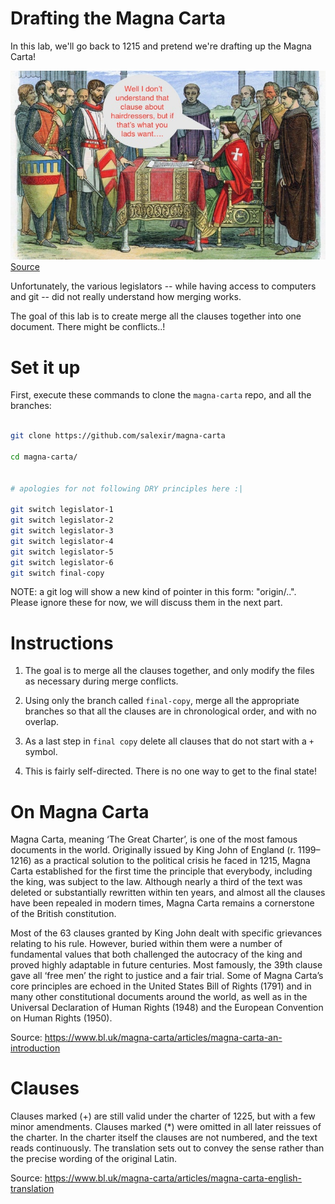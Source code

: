 # Drafting the Magna Carta

In this lab, we'll go back to 1215 and pretend we're drafting up the Magna Carta!

![A meme on King John requiring a haircut](assets/magnacarta.jfif)
[Source](https://twitter.com/MarxMedia/status/1331357246975057921/photo/1)

Unfortunately, the various legislators -- while having access to computers and git -- did not
really understand how merging works.

The goal of this lab is to create merge all the clauses together into one document. There might be conflicts..!

# Set it up 

First, execute these commands to clone the `magna-carta` repo, and all the branches:

```bash

git clone https://github.com/salexir/magna-carta

cd magna-carta/


# apologies for not following DRY principles here :|

git switch legislator-1
git switch legislator-2
git switch legislator-3
git switch legislator-4
git switch legislator-5
git switch legislator-6
git switch final-copy


```

NOTE: a git log will show a new kind of pointer in this form: "origin/..". Please ignore these for now, we will discuss them in the next part.


# Instructions

1. The goal is to merge all the clauses together, and only modify the files as necessary during merge conflicts.

2. Using only the branch called `final-copy`, merge all the appropriate branches so that all the clauses are in chronological order, and with no overlap.

3. As a last step in `final copy` delete all clauses that do not start with a `+` symbol.

3. This is fairly self-directed. There is no one way to get to the final state!


# On Magna Carta

Magna Carta, meaning ‘The Great Charter’, is one of the most famous documents in the world. Originally issued by King John of England (r. 1199–1216) as a practical solution to the political crisis he faced in 1215, Magna Carta established for the first time the principle that everybody, including the king, was subject to the law. Although nearly a third of the text was deleted or substantially rewritten within ten years, and almost all the clauses have been repealed in modern times, Magna Carta remains a cornerstone of the British constitution.


Most of the 63 clauses granted by King John dealt with specific grievances relating to his rule. However, buried within them were a number of fundamental values that both challenged the autocracy of the king and proved highly adaptable in future centuries. Most famously, the 39th clause gave all ‘free men’ the right to justice and a fair trial. Some of Magna Carta’s core principles are echoed in the United States Bill of Rights (1791) and in many other constitutional documents around the world, as well as in the Universal Declaration of Human Rights (1948) and the European Convention on Human Rights (1950).

Source: https://www.bl.uk/magna-carta/articles/magna-carta-an-introduction


# Clauses

Clauses marked (+) are still valid under the charter of 1225, but with a few minor amendments. Clauses marked (*) were omitted in all later reissues of the charter. In the charter itself the clauses are not numbered, and the text reads continuously. The translation sets out to convey the sense rather than the precise wording of the original Latin.

Source: https://www.bl.uk/magna-carta/articles/magna-carta-english-translation
